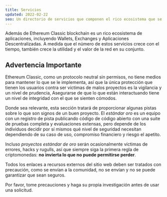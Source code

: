 ```yaml
---
title: Servicios
updated: 2022-02-22
seo: Un directorio de servicios que componen el rico ecosistema que se encuentra en la cima de Ethereum Classic, incluyendo Carteras, Intercambios y Aplicaciones Descentralizadas.
---
```


Además de Ethereum Classic blockchain es un rico ecosistema de aplicaciones, incluyendo Wallets, Exchanges y Aplicaciones Descentralizadas. A medida que el número de estos servicios crece con el tiempo, también crece la utilidad y el valor de la red en su conjunto.

## Advertencia Importante

Ethereum Classic, como un protocolo neutral sin permisos, no tiene medios para mantener lo que se le implementa, así que la única protección que tienen los usuarios contra ser víctimas de malos proyectos es la vigilancia y un nivel de prudencia, Asegurarse de que lo que están interactuando tiene un nivel de integridad con el que se sienten cómodos.

Donde sea relevante, esta sección tratará de proporcionar algunas pistas sobre lo que son signos de un buen proyecto. El _estándar oro_ es un equipo con un registro de pista publicando código de código abierto con una suite de pruebas completa y evaluaciones extensas, pero depende de los individuos decidir por sí mismos qué nivel de seguridad necesitan dependiendo de su caso de uso, compromiso financiero y riesgo el apetito.

Incluso _proyectos estándar de oro_ serán ocasionalmente víctimas de errores, hacks y rugulls, así que siempre siga la primera regla de criptomonedas: **no invierta lo que no puede permitirse perder**.

Todos los enlaces a recursos externos del sitio web deben ser tratados con precaución, como se envían a la comunidad, no se envían y no se puede garantizar que sean seguros.

Por favor, tome precauciones y haga su propia investigación antes de usar una solicitud.
